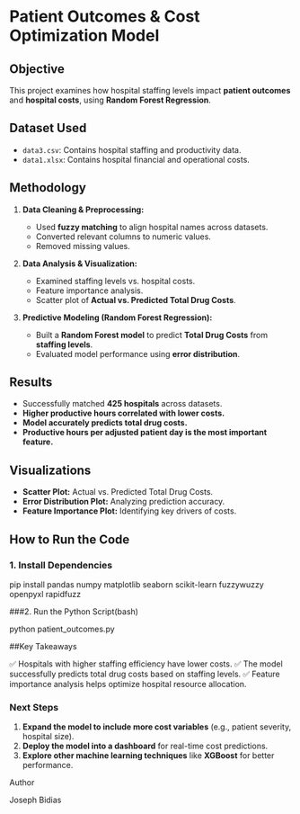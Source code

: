 # Patient Outcomes & Cost Optimization Model

## **Objective**
This project examines how hospital staffing levels impact **patient outcomes** and **hospital costs**, using **Random Forest Regression**.

## **Dataset Used**
- `data3.csv`: Contains hospital staffing and productivity data.
- `data1.xlsx`: Contains hospital financial and operational costs.

## **Methodology**
1. **Data Cleaning & Preprocessing:**
   - Used **fuzzy matching** to align hospital names across datasets.
   - Converted relevant columns to numeric values.
   - Removed missing values.

2. **Data Analysis & Visualization:**
   - Examined staffing levels vs. hospital costs.
   - Feature importance analysis.
   - Scatter plot of **Actual vs. Predicted Total Drug Costs**.

3. **Predictive Modeling (Random Forest Regression):**
   - Built a **Random Forest model** to predict **Total Drug Costs** from **staffing levels**.
   - Evaluated model performance using **error distribution**.

## **Results**
- Successfully matched **425 hospitals** across datasets.
- **Higher productive hours correlated with lower costs.**
- **Model accurately predicts total drug costs.**
- **Productive hours per adjusted patient day is the most important feature.**

## **Visualizations**
- **Scatter Plot:** Actual vs. Predicted Total Drug Costs.
- **Error Distribution Plot:** Analyzing prediction accuracy.
- **Feature Importance Plot:** Identifying key drivers of costs.

## **How to Run the Code**
### 1. Install Dependencies

pip install pandas numpy matplotlib seaborn scikit-learn fuzzywuzzy openpyxl rapidfuzz

###2. Run the Python Script(bash)

python patient_outcomes.py


##Key Takeaways

✅ Hospitals with higher staffing efficiency have lower costs.
✅ The model successfully predicts total drug costs based on staffing levels.
✅ Feature importance analysis helps optimize hospital resource allocation.




### **Next Steps**
1. **Expand the model to include more cost variables** (e.g., patient severity, hospital size).
2. **Deploy the model into a dashboard** for real-time cost predictions.
3. **Explore other machine learning techniques** like **XGBoost** for better performance.



Author

Joseph Bidias
